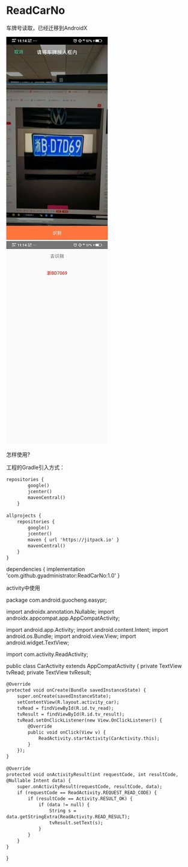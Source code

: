 # ReadCarNo
车牌号读取，已经迁移到AndroidX

![image](https://github.com/gyadministrator/ReadCarNo/blob/master/images/one.jpg)
![image](https://github.com/gyadministrator/ReadCarNo/blob/master/images/two.jpg)

怎样使用?

工程的Gradle引入方式：

    repositories {
            google()
            jcenter()
            mavenCentral()
        }

    allprojects {
        repositories {
            google()
            jcenter()
            maven { url 'https://jitpack.io' }
            mavenCentral()
        }
    }

  dependencies {
		implementation 'com.github.gyadministrator:ReadCarNo:1.0'
	}

 activity中使用
  
package com.android.guocheng.easypr;

import androidx.annotation.Nullable;
import androidx.appcompat.app.AppCompatActivity;

import android.app.Activity;
import android.content.Intent;
import android.os.Bundle;
import android.view.View;
import android.widget.TextView;

import com.activity.ReadActivity;

public class CarActivity extends AppCompatActivity {
    private TextView tvRead;
    private TextView tvResult;

    @Override
    protected void onCreate(Bundle savedInstanceState) {
        super.onCreate(savedInstanceState);
        setContentView(R.layout.activity_car);
        tvRead = findViewById(R.id.tv_read);
        tvResult = findViewById(R.id.tv_result);
        tvRead.setOnClickListener(new View.OnClickListener() {
            @Override
            public void onClick(View v) {
                ReadActivity.startActivity(CarActivity.this);
            }
        });
    }

    @Override
    protected void onActivityResult(int requestCode, int resultCode, @Nullable Intent data) {
        super.onActivityResult(requestCode, resultCode, data);
        if (requestCode == ReadActivity.REQUEST_READ_CODE) {
            if (resultCode == Activity.RESULT_OK) {
                if (data != null) {
                    String s = data.getStringExtra(ReadActivity.READ_RESULT);
                    tvResult.setText(s);
                }
            }
        }
    }
}



